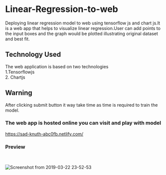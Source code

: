 # Linear-Regression-to-web
Deploying linear regression model to web using tensorflow js and chart js.It is a web app that helps to visualize linear regression.User can add points to the input boxes and the graph would be plotted illustrating original dataset and best fit.<br>
## Technology Used 
The web application is based on two technologies<br>
1.Tensorflowjs<br>
2. Chartjs<br>
## Warning 
After clicking submit button it way take time as time is required to train the model.
### The web app is hosted online you can visit and play with model
https://sad-knuth-abc0fb.netlify.com/

### Preview
<br>

![Screenshot from 2019-03-22 23-52-53](https://user-images.githubusercontent.com/29634363/54844818-cf4ede00-4cfd-11e9-92b8-c9d2830185ee.png)



